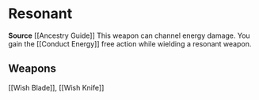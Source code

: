 ﻿---
id: '345'
name: Resonant
rarity: Common
source: '[[DATABASE/source/Ancestry Guide|Ancestry Guide]]'
trait:
- Resonant
type: Trait

---
# Resonant

**Source** [[Ancestry Guide]] 
This weapon can channel energy damage. You gain the [[Conduct Energy]] free action while wielding a resonant weapon.

## Weapons

[[Wish Blade]], [[Wish Knife]]